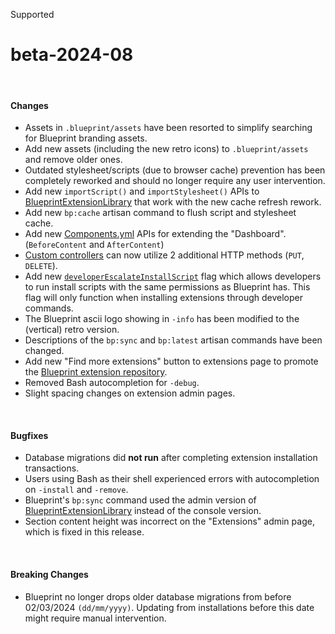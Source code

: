 <span class="badge bg-primary-subtle border border-primary-subtle text-primary-emphasis rounded-pill"><i class="bi bi-hash"></i> Supported</span>
# beta-2024-08
<br/>

#### Changes
- Assets in `.blueprint/assets` have been resorted to simplify searching for Blueprint branding assets.
- Add new assets (including the new retro icons) to `.blueprint/assets` and remove older ones.
- Outdated stylesheet/scripts (due to browser cache) prevention has been completely reworked and should no longer require any user intervention.
- Add new `importScript()` and `importStylesheet()` APIs to [BlueprintExtensionLibrary](?page=documentation/$blueprint) that work with the new cache refresh rework.
- Add new `bp:cache` artisan command to flush script and stylesheet cache.
- Add new [Components.yml](?page=documentation/componentsyml) APIs for extending the "Dashboard". (`BeforeContent` and `AfterContent`)
- [Custom controllers](?page=developing-extensions/Custom-controllers) can now utilize 2 additional HTTP methods (`PUT`, `DELETE`).
- Add new [`developerEscalateInstallScript`](?page=documentation/flags) flag which allows developers to run install scripts with the same permissions as Blueprint has. This flag will only function when installing extensions through developer commands.
- The Blueprint ascii logo showing in `-info` has been modified to the (vertical) retro version.
- Descriptions of the `bp:sync` and `bp:latest` artisan commands have been changed.
- Add new "Find more extensions" button to extensions page to promote the [Blueprint extension repository](/browse).
- Removed Bash autocompletion for `-debug`.
- Slight spacing changes on extension admin pages.

<br/>

#### Bugfixes
- Database migrations did **not run** after completing extension installation transactions.
- Users using Bash as their shell experienced errors with autocompletion on `-install` and `-remove`.
- Blueprint's `bp:sync` command used the admin version of [BlueprintExtensionLibrary](?page=documentation/$blueprint) instead of the console version.
- Section content height was incorrect on the "Extensions" admin page, which is fixed in this release.

<br/>

#### Breaking Changes
- Blueprint no longer drops older database migrations from before 02/03/2024 `(dd/mm/yyyy)`. Updating from installations before this date might require manual intervention.